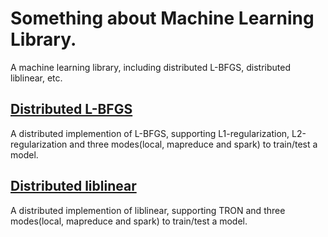 Something about Machine Learning Library.
==================================
  A machine learning library, including distributed L-BFGS, distributed liblinear, etc.

[Distributed L-BFGS](https://github.com/libsml/libsml/tree/master/libsml-lbfgs)
-----------------------------------
A distributed implemention of L-BFGS, supporting L1-regularization, L2-regularization and three modes(local, mapreduce and spark) to train/test a model.


[Distributed liblinear](https://github.com/libsml/libsml/tree/master/libsml-liblinear)
-----------------------------------
A distributed implemention of liblinear, supporting TRON and three modes(local, mapreduce and spark) to train/test a model.